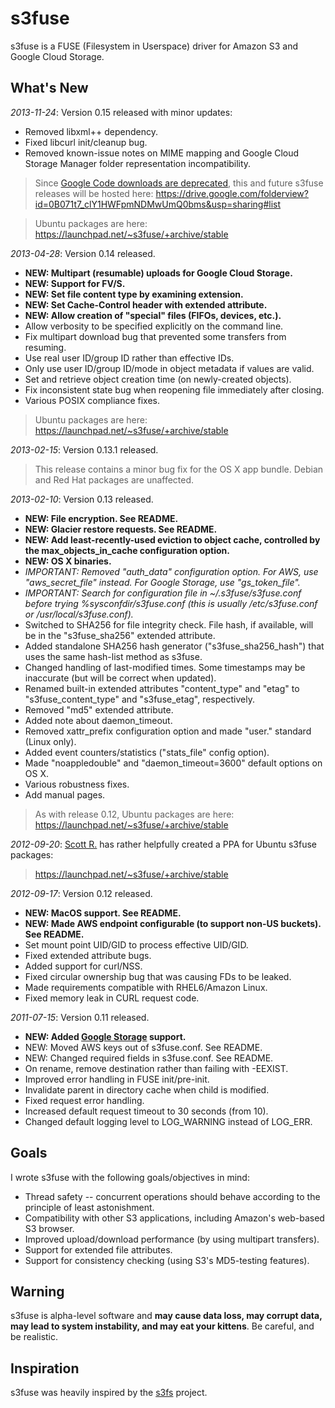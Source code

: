 # s3fuse #

s3fuse is a FUSE (Filesystem in Userspace) driver for Amazon S3 and Google Cloud Storage.

## What's New ##

_2013-11-24_: Version 0.15 released with minor updates:

  * Removed libxml++ dependency.
  * Fixed libcurl init/cleanup bug.
  * Removed known-issue notes on MIME mapping and Google Cloud Storage Manager folder representation incompatibility.

> Since [Google Code downloads are deprecated](http://google-opensource.blogspot.com/2013/05/a-change-to-google-code-download-service.html), this and future s3fuse releases will be hosted here:
> https://drive.google.com/folderview?id=0B071t7_clY1HWFpmNDMwUmQ0bms&usp=sharing#list

> Ubuntu packages are here:
> https://launchpad.net/~s3fuse/+archive/stable

_2013-04-28_: Version 0.14 released.

  * **NEW: Multipart (resumable) uploads for Google Cloud Storage.**
  * **NEW: Support for FV/S.**
  * **NEW: Set file content type by examining extension.**
  * **NEW: Set Cache-Control header with extended attribute.**
  * **NEW: Allow creation of "special" files (FIFOs, devices, etc.).**
  * Allow verbosity to be specified explicitly on the command line.
  * Fix multipart download bug that prevented some transfers from resuming.
  * Use real user ID/group ID rather than effective IDs.
  * Only use user ID/group ID/mode in object metadata if values are valid.
  * Set and retrieve object creation time (on newly-created objects).
  * Fix inconsistent state bug when reopening file immediately after closing.
  * Various POSIX compliance fixes.

> Ubuntu packages are here:
> https://launchpad.net/~s3fuse/+archive/stable

_2013-02-15_: Version 0.13.1 released.

> This release contains a minor bug fix for the OS X app bundle.  Debian and Red Hat packages are unaffected.

_2013-02-10_: Version 0.13 released.

  * **NEW: File encryption. See README.**
  * **NEW: Glacier restore requests. See README.**
  * **NEW: Add least-recently-used eviction to object cache, controlled by the max\_objects\_in\_cache configuration option.**
  * **NEW: OS X binaries.**
  * _IMPORTANT: Removed "auth\_data" configuration option. For AWS, use "aws\_secret\_file" instead. For Google Storage, use "gs\_token\_file"._
  * _IMPORTANT: Search for configuration file in ~/.s3fuse/s3fuse.conf before trying %sysconfdir/s3fuse.conf (this is usually /etc/s3fuse.conf or /usr/local/s3fuse.conf)._
  * Switched to SHA256 for file integrity check. File hash, if available, will be in the "s3fuse\_sha256" extended attribute.
  * Added standalone SHA256 hash generator ("s3fuse\_sha256\_hash") that uses the same hash-list method as s3fuse.
  * Changed handling of last-modified times. Some timestamps may be inaccurate (but will be correct when updated).
  * Renamed built-in extended attributes "content\_type" and "etag" to "s3fuse\_content\_type" and "s3fuse\_etag", respectively.
  * Removed "md5" extended attribute.
  * Added note about daemon\_timeout.
  * Removed xattr\_prefix configuration option and made "user." standard (Linux only).
  * Added event counters/statistics ("stats\_file" config option).
  * Made "noappledouble" and "daemon\_timeout=3600" default options on OS X.
  * Various robustness fixes.
  * Add manual pages.

> As with release 0.12, Ubuntu packages are here:
> https://launchpad.net/~s3fuse/+archive/stable

_2012-09-20_: [Scott R.](https://launchpad.net/~scottritchie) has rather helpfully created a PPA for Ubuntu s3fuse packages:

> https://launchpad.net/~s3fuse/+archive/stable

_2012-09-17_: Version 0.12 released.

  * **NEW: MacOS support. See README.**
  * **NEW: Made AWS endpoint configurable (to support non-US buckets). See README.**
  * Set mount point UID/GID to process effective UID/GID.
  * Fixed extended attribute bugs.
  * Added support for curl/NSS.
  * Fixed circular ownership bug that was causing FDs to be leaked.
  * Made requirements compatible with RHEL6/Amazon Linux.
  * Fixed memory leak in CURL request code.

_2011-07-15_: Version 0.11 released.

  * **NEW: Added [Google Storage](http://code.google.com/apis/storage/) support.**
  * NEW: Moved AWS keys out of s3fuse.conf. See README.
  * NEW: Changed required fields in s3fuse.conf. See README.
  * On rename, remove destination rather than failing with -EEXIST.
  * Improved error handling in FUSE init/pre-init.
  * Invalidate parent in directory cache when child is modified.
  * Fixed request error handling.
  * Increased default request timeout to 30 seconds (from 10).
  * Changed default logging level to LOG\_WARNING instead of LOG\_ERR.

## Goals ##

I wrote s3fuse with the following goals/objectives in mind:

  * Thread safety -- concurrent operations should behave according to the principle of least astonishment.
  * Compatibility with other S3 applications, including Amazon's web-based S3 browser.
  * Improved upload/download performance (by using multipart transfers).
  * Support for extended file attributes.
  * Support for consistency checking (using S3's MD5-testing features).

## Warning ##

s3fuse is alpha-level software and **may cause data loss, may corrupt data, may lead to system instability, and may eat your kittens**. Be careful, and be realistic.

## Inspiration ##

s3fuse was heavily inspired by the [s3fs](http://code.google.com/p/s3fs) project.